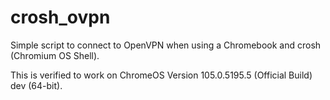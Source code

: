 # crosh_ovpn
Simple script to connect to OpenVPN when using a Chromebook and crosh (Chromium OS Shell).

This is verified to work on ChromeOS Version 105.0.5195.5 (Official Build) dev (64-bit).
